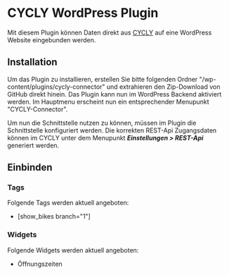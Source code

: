 # CYCLY WordPress Plugin

Mit diesem Plugin können Daten direkt aus [CYCLY](https://cycly.ch/) auf eine WordPress Website eingebunden werden.

## Installation

Um das Plugin zu installieren, erstellen Sie bitte folgenden Ordner "/wp-content/plugins/cycly-connector" und extrahieren den Zip-Download von GitHub direkt hinein. Das Plugin kann nun im WordPress Backend aktiviert werden. Im Hauptmenu erscheint nun ein entsprechender Menupunkt "CYCLY-Connector".

Um nun die Schnittstelle nutzen zu können, müssen im Plugin die Schnittstelle konfiguriert werden. Die korrekten REST-Api Zugangsdaten können im CYCLY unter dem Menupunkt ***Einstellungen > REST-Api*** generiert werden.

## Einbinden
### Tags
Folgende Tags werden aktuell angeboten:
* [show_bikes branch="1"]

### Widgets
Folgende Widgets werden aktuell angeboten:
* Öffnungszeiten
